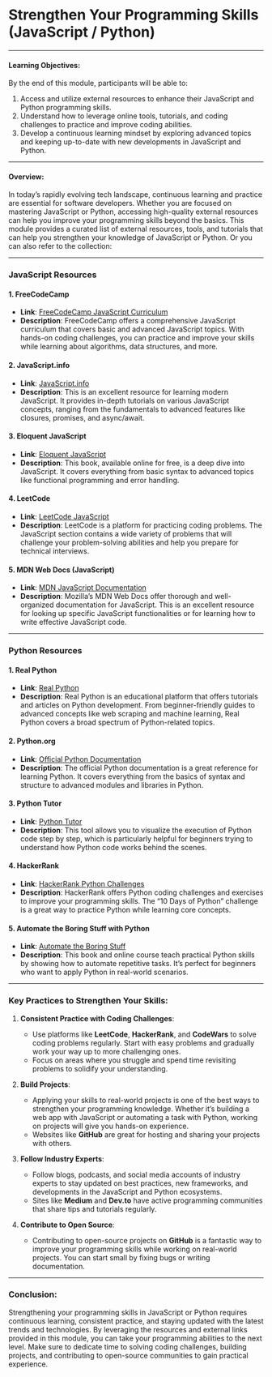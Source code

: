 # Strengthen Your Programming Skills (JavaScript / Python)

---

#### **Learning Objectives:**

By the end of this module, participants will be able to:

1. Access and utilize external resources to enhance their JavaScript and Python programming skills.
2. Understand how to leverage online tools, tutorials, and coding challenges to practice and improve coding abilities.
3. Develop a continuous learning mindset by exploring advanced topics and keeping up-to-date with new developments in JavaScript and Python.

---

#### **Overview:**

In today’s rapidly evolving tech landscape, continuous learning and practice are essential for software developers. Whether you are focused on mastering JavaScript or Python, accessing high-quality external resources can help you improve your programming skills beyond the basics. This module provides a curated list of external resources, tools, and tutorials that can help you strengthen your knowledge of JavaScript or Python. Or you can also refer to the collection:



---

### **JavaScript Resources**

#### **1. FreeCodeCamp**  
- **Link**: [FreeCodeCamp JavaScript Curriculum](https://www.freecodecamp.org/learn/javascript-algorithms-and-data-structures/)
- **Description**: FreeCodeCamp offers a comprehensive JavaScript curriculum that covers basic and advanced JavaScript topics. With hands-on coding challenges, you can practice and improve your skills while learning about algorithms, data structures, and more.

#### **2. JavaScript.info**  
- **Link**: [JavaScript.info](https://javascript.info/)
- **Description**: This is an excellent resource for learning modern JavaScript. It provides in-depth tutorials on various JavaScript concepts, ranging from the fundamentals to advanced features like closures, promises, and async/await.

#### **3. Eloquent JavaScript**  
- **Link**: [Eloquent JavaScript](https://eloquentjavascript.net/)
- **Description**: This book, available online for free, is a deep dive into JavaScript. It covers everything from basic syntax to advanced topics like functional programming and error handling.

#### **4. LeetCode**  
- **Link**: [LeetCode JavaScript](https://leetcode.com/tag/javascript/)
- **Description**: LeetCode is a platform for practicing coding problems. The JavaScript section contains a wide variety of problems that will challenge your problem-solving abilities and help you prepare for technical interviews.

#### **5. MDN Web Docs (JavaScript)**  
- **Link**: [MDN JavaScript Documentation](https://developer.mozilla.org/en-US/docs/Web/JavaScript)
- **Description**: Mozilla’s MDN Web Docs offer thorough and well-organized documentation for JavaScript. This is an excellent resource for looking up specific JavaScript functionalities or for learning how to write effective JavaScript code.

---

### **Python Resources**

#### **1. Real Python**  
- **Link**: [Real Python](https://realpython.com/)
- **Description**: Real Python is an educational platform that offers tutorials and articles on Python development. From beginner-friendly guides to advanced concepts like web scraping and machine learning, Real Python covers a broad spectrum of Python-related topics.

#### **2. Python.org**  
- **Link**: [Official Python Documentation](https://docs.python.org/3/)
- **Description**: The official Python documentation is a great reference for learning Python. It covers everything from the basics of syntax and structure to advanced modules and libraries in Python.

#### **3. Python Tutor**  
- **Link**: [Python Tutor](http://pythontutor.com/)
- **Description**: This tool allows you to visualize the execution of Python code step by step, which is particularly helpful for beginners trying to understand how Python code works behind the scenes.

#### **4. HackerRank**  
- **Link**: [HackerRank Python Challenges](https://www.hackerrank.com/domains/tutorials/10-days-of-python)
- **Description**: HackerRank offers Python coding challenges and exercises to improve your programming skills. The “10 Days of Python” challenge is a great way to practice Python while learning core concepts.

#### **5. Automate the Boring Stuff with Python**  
- **Link**: [Automate the Boring Stuff](https://automatetheboringstuff.com/)
- **Description**: This book and online course teach practical Python skills by showing how to automate repetitive tasks. It’s perfect for beginners who want to apply Python in real-world scenarios.

---

### **Key Practices to Strengthen Your Skills:**

1. **Consistent Practice with Coding Challenges**:  
   - Use platforms like **LeetCode**, **HackerRank**, and **CodeWars** to solve coding problems regularly. Start with easy problems and gradually work your way up to more challenging ones.
   - Focus on areas where you struggle and spend time revisiting problems to solidify your understanding.

2. **Build Projects**:  
   - Applying your skills to real-world projects is one of the best ways to strengthen your programming knowledge. Whether it’s building a web app with JavaScript or automating a task with Python, working on projects will give you hands-on experience.
   - Websites like **GitHub** are great for hosting and sharing your projects with others.

3. **Follow Industry Experts**:  
   - Follow blogs, podcasts, and social media accounts of industry experts to stay updated on best practices, new frameworks, and developments in the JavaScript and Python ecosystems.
   - Sites like **Medium** and **Dev.to** have active programming communities that share tips and tutorials regularly.

4. **Contribute to Open Source**:  
   - Contributing to open-source projects on **GitHub** is a fantastic way to improve your programming skills while working on real-world projects. You can start small by fixing bugs or writing documentation.

---

### **Conclusion:**

Strengthening your programming skills in JavaScript or Python requires continuous learning, consistent practice, and staying updated with the latest trends and technologies. By leveraging the resources and external links provided in this module, you can take your programming abilities to the next level. Make sure to dedicate time to solving coding challenges, building projects, and contributing to open-source communities to gain practical experience.